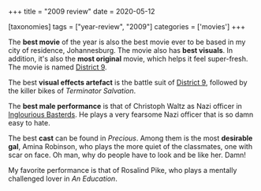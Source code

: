 +++
title = "2009 review"
date = 2020-05-12

[taxonomies]
tags = ["year-review", "2009"]
categories = ['movies']
+++


The **best movie** of the year is also the best movie ever to be based
in my city of residence, Johannesburg.
The movie also has **best visuals**.
In addition, it's also the **most original** movie, which helps it feel super-fresh.
The movie is named [District 9].

The best __visual effects artefact__ is the battle suit of [District 9],
followed by the killer bikes of *Terminator Salvation*.

The **best male performance** is that of Christoph Waltz as Nazi officer
in [Inglourious Basterds].
He plays a very fearsome Nazi officer that is so damn easy to hate.

The best **cast** can be found in *Precious*.
Among them is the most **desirable gal**, Amina Robinson,
who plays the more quiet of the classmates, one with scar on face.
Oh man, why do people have to look and be like her. Damn!

My favorite performance is that of Rosalind Pike,
who plays a mentally challenged lover in *An Education*.

[District 9]: @/district-9.md
[Inglourious Basterds]: @/inglourious-basterds.md
